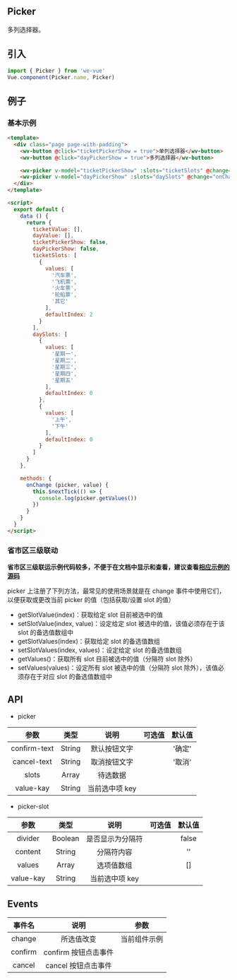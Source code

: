 Picker
---
多列选择器。

## 引入

```js
import { Picker } from 'we-vue'
Vue.component(Picker.name, Picker)
```

## 例子

### 基本示例

```html
<template>
  <div class="page page-with-padding">
    <wv-button @click="ticketPickerShow = true">单列选择器</wv-button>
    <wv-button @click="dayPickerShow = true">多列选择器</wv-button>

    <wv-picker v-model="ticketPickerShow" :slots="ticketSlots" @change="onChange"></wv-picker>
    <wv-picker v-model="dayPickerShow" :slots="daySlots" @change="onChange"></wv-picker>
  </div>
</template>

<script>
  export default {
    data () {
      return {
        ticketValue: [],
        dayValue: [],
        ticketPickerShow: false,
        dayPickerShow: false,
        ticketSlots: [
          {
            values: [
              '汽车票',
              '飞机票',
              '火车票',
              '轮船票',
              '其它'
            ],
            defaultIndex: 2
          }
        ],
        daySlots: [
          {
            values: [
              '星期一',
              '星期二',
              '星期三',
              '星期四',
              '星期五'
            ],
            defaultIndex: 0
          },
          {
            values: [
              '上午',
              '下午'
            ],
            defaultIndex: 0
          }
        ]
      }
    },

    methods: {
      onChange (picker, value) {
        this.$nextTick(() => {
          console.log(picker.getValues())
        })
      }
    }
  }
</script>
```

### 省市区三级联动

**省市区三级联运示例代码较多，不便于在文档中显示和查看，建议查看[相应示例的源码](https://github.com/tianyong90/we-vue/blob/master/example/pages/picker.vue)**

picker 上注册了下列方法，最常见的使用场景就是在 change 事件中使用它们，以便获取或更改当前 picker 的值（包括获取/设置 slot 的值）

- getSlotValue(index)：获取给定 slot 目前被选中的值
- setSlotValue(index, value)：设定给定 slot 被选中的值，该值必须存在于该 slot 的备选值数组中
- getSlotValues(index)：获取给定 slot 的备选值数组
- setSlotValues(index, values)：设定给定 slot 的备选值数组
- getValues()：获取所有 slot 目前被选中的值（分隔符 slot 除外）
- setValues(values)：设定所有 slot 被选中的值（分隔符 slot 除外），该值必须存在于对应 slot 的备选值数组中

## API

- picker

|   参数   |   类型    |   说明   | 可选值  |  默认值  |
| :----: | :-----: | :----: | :--: | :---: |
| confirm-text  | String  |  默认按钮文字   |      |   '确定'    |
| cancel-text  | String  |  取消按钮文字   |      |   '取消'    |
| slots  | Array  |  待选数据   |      |       |
| value-kay  | String  |  当前选中项 key   |      |        |

- picker-slot

|   参数   |   类型    |   说明   | 可选值  |  默认值  |
| :----: | :-----: | :----: | :--: | :---: |
| divider  | Boolean  |  是否显示为分隔符   |      |   false    |
| content  | String  |  分隔符内容   |      |   ''    |
| values  | Array  |  选项值数组   |      |   []    |
| value-kay  | String  |  当前选中项 key   |      |       |

## Events

|   事件名   |   说明    |   参数   |
| :----: | :-----: | :----: |
| change  | 所选值改变  |  当前组件示例   |
| confirm  | confirm 按钮点击事件  |     |
| cancel  | cancel 按钮点击事件  |     |
